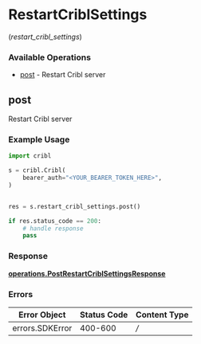 # RestartCriblSettings
(*restart_cribl_settings*)

### Available Operations

* [post](#post) - Restart Cribl server

## post

Restart Cribl server

### Example Usage

```python
import cribl

s = cribl.Cribl(
    bearer_auth="<YOUR_BEARER_TOKEN_HERE>",
)


res = s.restart_cribl_settings.post()

if res.status_code == 200:
    # handle response
    pass
```


### Response

**[operations.PostRestartCriblSettingsResponse](../../models/operations/postrestartcriblsettingsresponse.md)**
### Errors

| Error Object    | Status Code     | Content Type    |
| --------------- | --------------- | --------------- |
| errors.SDKError | 400-600         | */*             |
